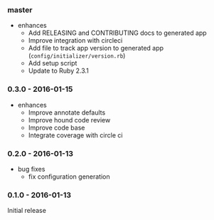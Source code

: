 ### master

* enhances
    * Add RELEASING and CONTRIBUTING docs to generated app
    * Improve integration with circleci
    * Add file to track app version to generated app (`config/initializer/version.rb`)
    * Add setup script
    * Update to Ruby 2.3.1

### 0.3.0 - 2016-01-15

* enhances
    * Improve annotate defaults
    * Improve hound code review
    * Improve code base
    * Integrate coverage with circle ci

### 0.2.0 - 2016-01-13

* bug fixes
    * fix configuration generation
        
### 0.1.0 - 2016-01-13

Initial release

